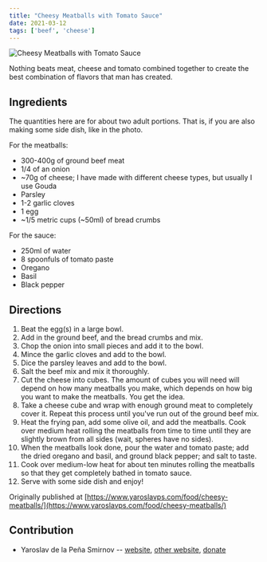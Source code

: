 ```yaml
---
title: "Cheesy Meatballs with Tomato Sauce"
date: 2021-03-12
tags: ['beef', 'cheese']
---
```


![Cheesy Meatballs with Tomato Sauce](/pix/cheesy-meatballs.webp)

Nothing beats meat, cheese and tomato combined together to create the best
combination of flavors that man has created.

## Ingredients

The quantities here are for about two adult portions. That is, if you are also
making some side dish, like in the photo.

For the meatballs:

* 300-400g of ground beef meat
* 1/4 of an onion
* ~70g of cheese; I have made with different cheese types, but usually I use
  Gouda
* Parsley
* 1-2 garlic cloves
* 1 egg
* ~1/5 metric cups (~50ml) of bread crumbs

For the sauce:

* 250ml of water
* 8 spoonfuls of tomato paste
* Oregano
* Basil
* Black pepper

## Directions

1. Beat the egg(s) in a large bowl.
2. Add in the ground beef, and the bread crumbs and mix.
3. Chop the onion into small pieces and add it to the bowl.
4. Mince the garlic cloves and add to the bowl.
5. Dice the parsley leaves and add to the bowl.
6. Salt the beef mix and mix it thoroughly.
7. Cut the cheese into cubes. The amount of cubes you will need will depend on
   how many meatballs you make, which depends on how big you want to make the
   meatballs. You get the idea.
8. Take a cheese cube and wrap with enough ground meat to completely cover it.
   Repeat this process until you've run out of the ground beef mix.
9. Heat the frying pan, add some olive oil, and add the meatballs. Cook over
   medium heat rolling the meatballs from time to time until they are slightly
   brown from all sides (wait, spheres have no sides).
10. When the meatballs look done, pour the water and tomato paste; add the dried
    oregano and basil, and ground black pepper; and salt to taste.
11. Cook over medium-low heat for about ten minutes rolling the meatballs so
    that they get completely bathed in tomato sauce.
12. Serve with some side dish and enjoy!

Originally published at [https://www.yaroslavps.com/food/cheesy-meatballs/](https://www.yaroslavps.com/food/cheesy-meatballs/)

## Contribution

- Yaroslav de la Peña Smirnov -- [website](https://www.yaroslavps.com/), 
[other website](https://saucesource.cc/),
[donate](https://www.yaroslavps.com/donate)
